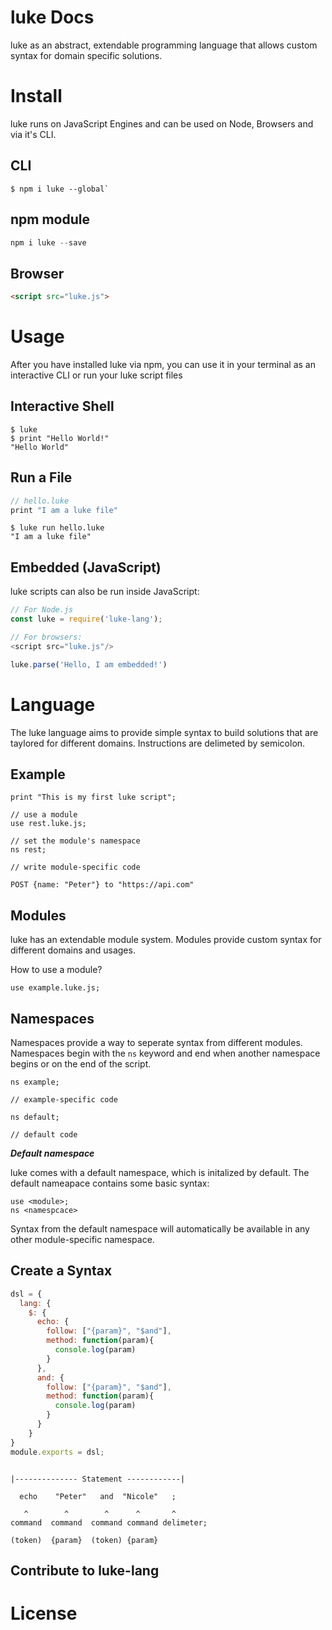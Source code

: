 # luke Docs

luke as an abstract, extendable programming language that allows custom syntax for domain specific solutions.


# Install

luke runs on JavaScript Engines and can be used on Node, Browsers and via it's CLI.


## CLI

```shell
$ npm i luke --global`
```


## npm module

```javascript
npm i luke --save
```

## Browser

```html
<script src="luke.js">
```

# Usage


After you have installed luke via npm, you can use it in your terminal as an interactive CLI or run your luke script files

## Interactive Shell

```shell
$ luke
$ print "Hello World!"
"Hello World"
```

## Run a File

```javascript
// hello.luke
print "I am a luke file"
```


```shell
$ luke run hello.luke
"I am a luke file"
```


## Embedded (JavaScript)

luke scripts can also be run inside JavaScript:

```javascript
// For Node.js
const luke = require('luke-lang');

// For browsers:
<script src="luke.js"/>
```

```javascript
luke.parse('Hello, I am embedded!')
```

# Language

The luke language aims to provide simple syntax to build solutions that are taylored for different domains.
Instructions are delimeted by semicolon.


## Example

```luke
print "This is my first luke script";

// use a module
use rest.luke.js;

// set the module's namespace
ns rest;

// write module-specific code

POST {name: "Peter"} to "https://api.com"

```

## Modules

luke has an extendable module system. Modules provide custom syntax for different domains and usages.

How to use a module?

```luke
use example.luke.js;
```

## Namespaces

Namespaces provide a way to seperate syntax from different modules. Namespaces begin with the `ns` keyword and end when another namespace begins or on the end of the script.

```luke
ns example;

// example-specific code

ns default;

// default code
```

***Default namespace***

luke comes with a default namespace, which is initalized by default. The default nameapace contains some basic syntax:

```luke
use <module>;
ns <namespcace>
```

Syntax from the default namespace will automatically be available in any other module-specific namespace.



## Create a Syntax


```javascript
dsl = {
  lang: {
    $: {
      echo: {
        follow: ["{param}", "$and"],
        method: function(param){
          console.log(param)
        }
      },
      and: {
        follow: ["{param}", "$and"],
        method: function(param){
          console.log(param)
        }
      }
    }
}
module.exports = dsl;
```



```luke

|-------------- Statement ------------|

  echo    "Peter"   and  "Nicole"   ;

   ^        ^        ^      ^       ^
command  command  command command delimeter;

(token)  {param}  (token) {param}

```



## Contribute to luke-lang

# License
